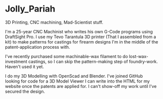 # Jolly_Pariah
3D Printing, CNC machining, Mad-Scientist stuff.

I'm a 25-year CNC Machinist who writes his own G-Code programs using DraftSight Pro. I use my Tevo Tarantula 3D printer (That I assembled from a kit) to make patterns for castings for firearm designs I'm in the middle of the patent-application process with. 

I've recently purchased some machinable-wax filament to do lost-wax-investment castings, so I can skip the pattern-making step of foundry-work. Haven't used it yet.

I do my 3D Modelling with OpenScad and Blender. I've joined GitHub looking for code for a 3D Model Viewer I can write into the HTML for my website once the patents are applied for. I can't show-off my work until I've secured the design.
